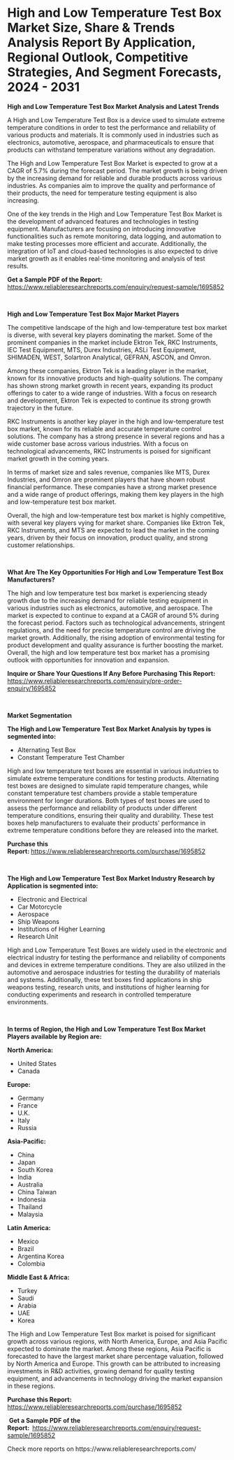 <p><h1>High and Low Temperature Test Box Market Size, Share & Trends Analysis Report By Application, Regional Outlook, Competitive Strategies, And Segment Forecasts, 2024 - 2031</h1></p><p><strong>High and Low Temperature Test Box Market Analysis and Latest Trends</strong></p>
<p><p>A High and Low Temperature Test Box is a device used to simulate extreme temperature conditions in order to test the performance and reliability of various products and materials. It is commonly used in industries such as electronics, automotive, aerospace, and pharmaceuticals to ensure that products can withstand temperature variations without any degradation.</p><p>The High and Low Temperature Test Box Market is expected to grow at a CAGR of 5.7% during the forecast period. The market growth is being driven by the increasing demand for reliable and durable products across various industries. As companies aim to improve the quality and performance of their products, the need for temperature testing equipment is also increasing.</p><p>One of the key trends in the High and Low Temperature Test Box Market is the development of advanced features and technologies in testing equipment. Manufacturers are focusing on introducing innovative functionalities such as remote monitoring, data logging, and automation to make testing processes more efficient and accurate. Additionally, the integration of IoT and cloud-based technologies is also expected to drive market growth as it enables real-time monitoring and analysis of test results.</p></p>
<p><strong>Get a Sample PDF of the Report:&nbsp;</strong> <a href="https://www.reliableresearchreports.com/enquiry/request-sample/1695852">https://www.reliableresearchreports.com/enquiry/request-sample/1695852</a></p>
<p>&nbsp;</p>
<p><strong>High and Low Temperature Test Box Major Market Players</strong></p>
<p><p>The competitive landscape of the high and low-temperature test box market is diverse, with several key players dominating the market. Some of the prominent companies in the market include Ektron Tek, RKC Instruments, IEC Test Equipment, MTS, Durex Industries, ASLi Test Equipment, SHIMADEN, WEST, Solartron Analytical, GEFRAN, ASCON, and Omron.</p><p>Among these companies, Ektron Tek is a leading player in the market, known for its innovative products and high-quality solutions. The company has shown strong market growth in recent years, expanding its product offerings to cater to a wide range of industries. With a focus on research and development, Ektron Tek is expected to continue its strong growth trajectory in the future.</p><p>RKC Instruments is another key player in the high and low-temperature test box market, known for its reliable and accurate temperature control solutions. The company has a strong presence in several regions and has a wide customer base across various industries. With a focus on technological advancements, RKC Instruments is poised for significant market growth in the coming years.</p><p>In terms of market size and sales revenue, companies like MTS, Durex Industries, and Omron are prominent players that have shown robust financial performance. These companies have a strong market presence and a wide range of product offerings, making them key players in the high and low-temperature test box market.</p><p>Overall, the high and low-temperature test box market is highly competitive, with several key players vying for market share. Companies like Ektron Tek, RKC Instruments, and MTS are expected to lead the market in the coming years, driven by their focus on innovation, product quality, and strong customer relationships.</p></p>
<p>&nbsp;</p>
<p><strong>What Are The Key Opportunities For High and Low Temperature Test Box Manufacturers?</strong></p>
<p><p>The high and low temperature test box market is experiencing steady growth due to the increasing demand for reliable testing equipment in various industries such as electronics, automotive, and aerospace. The market is expected to continue to expand at a CAGR of around 5% during the forecast period. Factors such as technological advancements, stringent regulations, and the need for precise temperature control are driving the market growth. Additionally, the rising adoption of environmental testing for product development and quality assurance is further boosting the market. Overall, the high and low temperature test box market has a promising outlook with opportunities for innovation and expansion.</p></p>
<p><strong>Inquire or Share Your Questions If Any Before Purchasing This Report:</strong> <a href="https://www.reliableresearchreports.com/enquiry/pre-order-enquiry/1695852">https://www.reliableresearchreports.com/enquiry/pre-order-enquiry/1695852</a></p>
<p>&nbsp;</p>
<p><strong>Market Segmentation</strong></p>
<p><strong>The High and Low Temperature Test Box Market Analysis by types is segmented into:</strong></p>
<p><ul><li>Alternating Test Box</li><li>Constant Temperature Test Chamber</li></ul></p>
<p><p>High and low temperature test boxes are essential in various industries to simulate extreme temperature conditions for testing products. Alternating test boxes are designed to simulate rapid temperature changes, while constant temperature test chambers provide a stable temperature environment for longer durations. Both types of test boxes are used to assess the performance and reliability of products under different temperature conditions, ensuring their quality and durability. These test boxes help manufacturers to evaluate their products' performance in extreme temperature conditions before they are released into the market.</p></p>
<p><strong>Purchase this Report:&nbsp;</strong><a href="https://www.reliableresearchreports.com/purchase/1695852">https://www.reliableresearchreports.com/purchase/1695852</a></p>
<p>&nbsp;</p>
<p><strong>The High and Low Temperature Test Box Market Industry Research by Application is segmented into:</strong></p>
<p><ul><li>Electronic and Electrical</li><li>Car Motorcycle</li><li>Aerospace</li><li>Ship Weapons</li><li>Institutions of Higher Learning</li><li>Research Unit</li></ul></p>
<p><p>High and Low Temperature Test Boxes are widely used in the electronic and electrical industry for testing the performance and reliability of components and devices in extreme temperature conditions. They are also utilized in the automotive and aerospace industries for testing the durability of materials and systems. Additionally, these test boxes find applications in ship weapons testing, research units, and institutions of higher learning for conducting experiments and research in controlled temperature environments.</p></p>
<p>&nbsp;</p>
<p><strong>In terms of Region, the High and Low Temperature Test Box Market Players available by Region are:</strong></p>
<p>
    <p> <strong> North America: </strong>
        <ul>
            <li>United States</li>
            <li>Canada</li>
        </ul>
        </p> 
    <p> <strong> Europe: </strong>
        <ul>
            <li>Germany</li>
            <li>France</li>
            <li>U.K.</li>
            <li>Italy</li>
            <li>Russia</li>
        </ul>
        </p> 
    <p> <strong> Asia-Pacific: </strong>
        <ul>
            <li>China</li>
            <li>Japan</li>
            <li>South Korea</li>
            <li>India</li>
            <li>Australia</li>
            <li>China Taiwan</li>
            <li>Indonesia</li>
            <li>Thailand</li>
            <li>Malaysia</li>
        </ul>
        </p> 
    <p> <strong> Latin America: </strong>
        <ul>
            <li>Mexico</li>
            <li>Brazil</li>
            <li>Argentina Korea</li>
            <li>Colombia</li>
        </ul>
        </p> 
    <p> <strong> Middle East & Africa: </strong>
        <ul>
            <li>Turkey</li>
            <li>Saudi</li>
            <li>Arabia</li>
            <li>UAE</li>
            <li>Korea</li>
        </ul>
    </p>
    </p>
<p><p>The High and Low Temperature Test Box market is poised for significant growth across various regions, with North America, Europe, and Asia Pacific expected to dominate the market. Among these regions, Asia Pacific is forecasted to have the largest market share percentage valuation, followed by North America and Europe. This growth can be attributed to increasing investments in R&D activities, growing demand for quality testing equipment, and advancements in technology driving the market expansion in these regions.</p></p>
<p><strong>Purchase this Report: </strong><a href="https://www.reliableresearchreports.com/purchase/1695852">https://www.reliableresearchreports.com/purchase/1695852</a></p>
<p>&nbsp;<strong>Get a Sample PDF of the Report:&nbsp;&nbsp;</strong><a href="https://www.reliableresearchreports.com/enquiry/request-sample/1695852">https://www.reliableresearchreports.com/enquiry/request-sample/1695852</a></p>
<p><strong></strong></p>
<p>Check more reports on https://www.reliableresearchreports.com/</p>